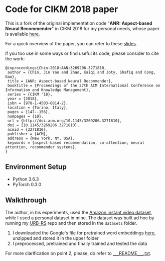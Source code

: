# Code for CIKM 2018 paper

This is a fork of the original implementation code "__ANR: Aspect-based Neural Recommender__" in CIKM 2018 for my personal needs, whose paper is 
available [here](https://dl.acm.org/citation.cfm?id=3271810).

For a quick overview of the paper, you can refer to these [slides](https://drive.google.com/open?id=1lLrOhHO8K9V-euVg0Ur2xtsKYhRPNyfb).

If you too use in some ways or find useful its code, please consider to cite the work:

```
@inproceedings{Chin:2018:AAN:3269206.3271810,
 author = {Chin, Jin Yao and Zhao, Kaiqi and Joty, Shafiq and Cong, Gao},
 title = {ANR: Aspect-based Neural Recommender},
 booktitle = {Proceedings of the 27th ACM International Conference on Information and Knowledge Management},
 series = {CIKM '18},
 year = {2018},
 isbn = {978-1-4503-6014-2},
 location = {Torino, Italy},
 pages = {147--156},
 numpages = {10},
 url = {http://doi.acm.org/10.1145/3269206.3271810},
 doi = {10.1145/3269206.3271810},
 acmid = {3271810},
 publisher = {ACM},
 address = {New York, NY, USA},
 keywords = {aspect-based recommendation, co-attention, neural attention, recommender systems},
}
```

## Environment Setup

- Python 3.6.3
- PyTorch 0.3.0

## Walkthrough
The author, in his experiments, used the [Amazon instant video dataset](http://jmcauley.ucsd.edu/data/amazon), while I used a personal dataset in mine. 
The dataset was built ad hoc by running my [URB-RS](https://github.com/AndreaMercanti/URB-RS) repo and then stored in the `datasets` folder.

1. I downloaded the Google's file for pretrained word embeddings [here](https://drive.google.com/file/d/0B7XkCwpI5KDYNlNUTTlSS21pQmM/edit), unzipped and stored it in the upper folder
2. I preprocessed, pretrained and finally trained and tested the data

For more clarification on point 2, please, do refer to [\_\_\_README\_\_\_.txt](____README____.txt).

